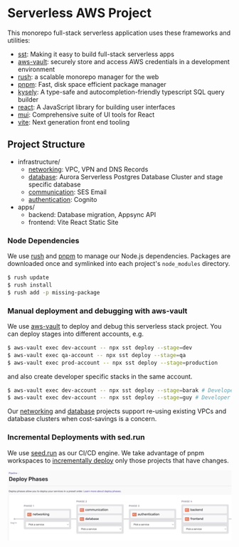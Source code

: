 # Serverless AWS Project

This monorepo full-stack serverless application uses these frameworks and utilities:

- [sst](https://serverless-stack.com/): Making it easy to build full-stack serverless apps
- [aws-vault](https://github.com/99designs/aws-vault): securely store and access AWS credentials in a development environment
- [rush](https://rushjs.io/): a scalable monorepo manager for the web
- [pnpm](https://pnpm.io/): Fast, disk space efficient package manager
- [kysely](https://github.com/koskimas/kysely): A type-safe and autocompletion-friendly typescript SQL query builder
- [react](https://reactjs.org/): A JavaScript library for building user interfaces
- [mui](https://mui.com/): Comprehensive suite of UI tools for React
- [vite](https://vitejs.dev/): Next generation front end tooling

## Project Structure

- infrastructure/
    - [networking](infrastructure/networking/README.md): VPC, VPN and DNS Records
    - [database](infrastructure/database/README.md): Aurora Serverless Postgres Database Cluster and stage specific database
    - [communication](infrastructure/communication/README.md): SES Email
    - [authentication](infrastructure/authentication/README.md): Cognito
- apps/
    - backend: Database migration, Appsync API
    - frontend: Vite React Static Site


### Node Dependencies

We use [rush](https://rushjs.io/) and [pnpm](https://pnpm.io/) to manage our Node.js dependencies.
Packages are downloaded once and symlinked into each project's `node_modules` directory.
```bash
$ rush update
$ rush install
$ rush add -p missing-package
```

### Manual deployment and debugging with aws-vault

We use [aws-vault](https://github.com/99designs/aws-vault) to deploy and debug this serverless stack project.
You can deploy stages into different accounts, e.g.
```bash
$ aws-vault exec dev-account -- npx sst deploy --stage=dev
$ aws-vault exec qa-account -- npx sst deploy --stage=qa
$ aws-vault exec prod-account -- npx sst deploy --stage=production
```
and also create developer specific stacks in the same account.
```bash
$ aws-vault exec dev-account -- npx sst deploy --stage=barak # Developer specific stack
$ aws-vault exec dev-account -- npx sst deploy --stage=guy # Developer specific stack
```

Our [networking](infrastructure/networking/README.md) and
[database](infrastructure/database/README.md)
projects support re-using existing VPCs and database clusters when
cost-savings is a concern.


### Incremental Deployments with sed.run

We use [seed.run](https://seed.run) as our CI/CD engine. We take advantage of pnpm workspaces
to [incrementally deploy](https://seed.run/docs/incremental-service-deploys.html)
only those projects that have changes.

![seeed_phases.png](images/seed_phases.png)